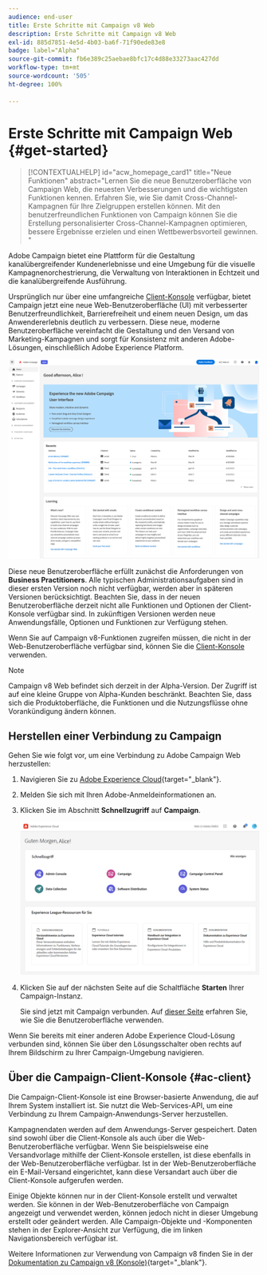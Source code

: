 ```yaml
---
audience: end-user
title: Erste Schritte mit Campaign v8 Web
description: Erste Schritte mit Campaign v8 Web
exl-id: 885d7851-4e5d-4b03-ba6f-71f90ede83e8
badge: label="Alpha"
source-git-commit: fb6e389c25aebae8bfc17c4d88e33273aac427dd
workflow-type: tm+mt
source-wordcount: '505'
ht-degree: 100%

---
```


# Erste Schritte mit Campaign Web {#get-started}

>[!CONTEXTUALHELP]
>id="acw_homepage_card1"
>title="Neue Funktionen"
>abstract="Lernen Sie die neue Benutzeroberfläche von Campaign Web, die neuesten Verbesserungen und die wichtigsten Funktionen kennen. Erfahren Sie, wie Sie damit Cross-Channel-Kampagnen für Ihre Zielgruppen erstellen können. Mit den benutzerfreundlichen Funktionen von Campaign können Sie die Erstellung personalisierter Cross-Channel-Kampagnen optimieren, bessere Ergebnisse erzielen und einen Wettbewerbsvorteil gewinnen. "


Adobe Campaign bietet eine Plattform für die Gestaltung kanalübergreifender Kundenerlebnisse und eine Umgebung für die visuelle Kampagnenorchestrierung, die Verwaltung von Interaktionen in Echtzeit und die kanalübergreifende Ausführung.

Ursprünglich nur über eine umfangreiche [Client-Konsole](#ac-client) verfügbar, bietet Campaign jetzt eine neue Web-Benutzeroberfläche (UI) mit verbesserter Benutzerfreundlichkeit, Barrierefreiheit und einem neuen Design, um das Anwendererlebnis deutlich zu verbessern. Diese neue, moderne Benutzeroberfläche vereinfacht die Gestaltung und den Versand von Marketing-Kampagnen und sorgt für Konsistenz mit anderen Adobe-Lösungen, einschließlich Adobe Experience Platform.

![](assets/home.png)

Diese neue Benutzeroberfläche erfüllt zunächst die Anforderungen von **Business Practitioners**. Alle typischen Administrationsaufgaben sind in dieser ersten Version noch nicht verfügbar, werden aber in späteren Versionen berücksichtigt. Beachten Sie, dass in der neuen Benutzeroberfläche derzeit nicht alle Funktionen und Optionen der Client-Konsole verfügbar sind. In zukünftigen Versionen werden neue Anwendungsfälle, Optionen und Funktionen zur Verfügung stehen.

Wenn Sie auf Campaign v8-Funktionen zugreifen müssen, die nicht in der Web-Benutzeroberfläche verfügbar sind, können Sie die [Client-Konsole](#ac-client) verwenden.


>[!NOTE]
>
>Campaign v8 Web befindet sich derzeit in der Alpha-Version. Der Zugriff ist auf eine kleine Gruppe von Alpha-Kunden beschränkt. Beachten Sie, dass sich die Produktoberfläche, die Funktionen und die Nutzungsflüsse ohne Vorankündigung ändern können.

## Herstellen einer Verbindung zu Campaign

Gehen Sie wie folgt vor, um eine Verbindung zu Adobe Campaign Web herzustellen:

1. Navigieren Sie zu [Adobe Experience Cloud](https://experience.adobe.com){target="_blank"}.
1. Melden Sie sich mit Ihren Adobe-Anmeldeinformationen an.
1. Klicken Sie im Abschnitt **Schnellzugriff** auf **Campaign**.

   ![](assets/connect.png)

1. Klicken Sie auf der nächsten Seite auf die Schaltfläche **Starten** Ihrer Campaign-Instanz.

   Sie sind jetzt mit Campaign verbunden. Auf [dieser Seite](user-interface.md) erfahren Sie, wie Sie die Benutzeroberfläche verwenden.

Wenn Sie bereits mit einer anderen Adobe Experience Cloud-Lösung verbunden sind, können Sie über den Lösungsschalter oben rechts auf Ihrem Bildschirm zu Ihrer Campaign-Umgebung navigieren.

## Über die Campaign-Client-Konsole {#ac-client}

Die Campaign-Client-Konsole ist eine Browser-basierte Anwendung, die auf Ihrem System installiert ist. Sie nutzt die Web-Services-API, um eine Verbindung zu Ihrem Campaign-Anwendungs-Server herzustellen.

Kampagnendaten werden auf dem Anwendungs-Server gespeichert. Daten sind sowohl über die Client-Konsole als auch über die Web-Benutzeroberfläche verfügbar. Wenn Sie beispielsweise eine Versandvorlage mithilfe der Client-Konsole erstellen, ist diese ebenfalls in der Web-Benutzeroberfläche verfügbar. Ist in der Web-Benutzeroberfläche ein E-Mail-Versand eingerichtet, kann diese Versandart auch über die Client-Konsole aufgerufen werden.

Einige Objekte können nur in der Client-Konsole erstellt und verwaltet werden. Sie können in der Web-Benutzeroberfläche von Campaign angezeigt und verwendet werden, können jedoch nicht in dieser Umgebung erstellt oder geändert werden. Alle Campaign-Objekte und -Komponenten stehen in der Explorer-Ansicht zur Verfügung, die im linken Navigationsbereich verfügbar ist.

Weitere Informationen zur Verwendung von Campaign v8 finden Sie in der [Dokumentation zu Campaign v8 (Konsole)](https://experienceleague.adobe.com/docs/campaign/campaign-v8/campaign-home.html?lang=de){target="_blank"}.
